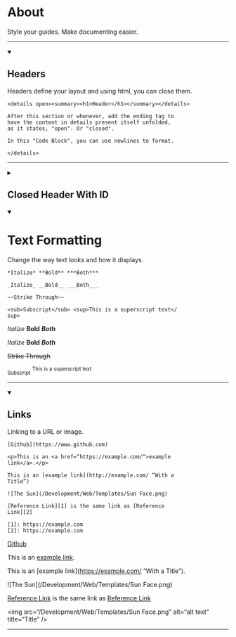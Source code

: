 # About

Style your guides. Make documenting easier.

***

<details open><summary><h2>Headers</h2></summary>

Headers define your layout and using html, you can close them.

    <details open><summary><h1>Header</h1></summary></details>

    After this section or whenever, add the ending tag to
    have the content in details present itself unfolded,
    as it states, "open". Or "closed".
    
    In this "Code Block", you can use newlines to format.

    </details>

***

<details closed id=0><summary><h2>Closed Header With ID</h2></summary>

    <details closed id=0><summary><h2>Closed Header With
     ID</h2></summary>
     
    # Header 1
    ## Header 2
    ### Header 3
    #### Header 4
    ##### Header 5
    ###### Header 6
    
    </details>

# Header 1
## Header 2
### Header 3
#### Header 4
##### Header 5
###### Header 6

</details>

<details open><summary><h1>Text Formatting</h1></summary>
Change the way text looks and how it displays.

    *Italize* **Bold** ***Both***
    
    _Italize_ __Bold__ ___Both___
    
    ~~Strike Through~~
    
    <sub>Subscript</sub> <sup>This is a superscript text</
    sup>

*Italize* **Bold** ***Both***

_Italize_ __Bold__ ___Both___

~~Strike Through~~

<sub>Subscript</sub> <sup>This is a superscript text</sup>
</details>

***

<details open><summary><h2>Links</h2></summary>
Linking to a URL or image.

    [Github](https://www.github.com)
    
    <p>This is an <a href=“https://example.com/“>example 
    link</a>.</p>
    
    This is an [example link](http://example.com/ “With a 
    Title”)
    
    ![The Sun](/Development/Web/Templates/Sun Face.png)
    
    [Reference Link][1] is the same link as [Reference 
    Link][2]

    [1]: https://example.com
    [2]: https://example.com

[Github](https://www.github.com)

<p>This is an <a href=“https://example.com/“>example link</a>.</p>

This is an [example link](https://example.com/ “With a Title”).

![The Sun](/Development/Web/Templates/Sun Face.png)

[Reference Link][1] is the same link as [Reference Link][2]

[1]: https://example.com
[2]: https://example.com

<img src=“/Development/Web/Templates/Sun Face.png” alt=“alt text” title=“Title” />

</details>

***
